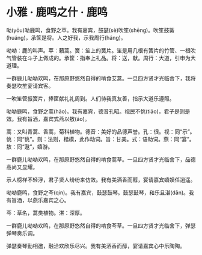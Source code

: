 <link href="../../../css/style.css" rel="stylesheet" type="text/css" />

# 小雅 · 鹿鸣之什 · 鹿鸣

<div class="p">

呦(yōu)呦鹿鸣，食野之苹。我有嘉宾，鼓瑟(sè)吹笙(shēng)。吹笙鼓簧(huáng)，承筐是将。人之好我，示我周行(háng)。


<span class="comment">


呦呦：鹿的叫声。苹：藾蒿。簧：笙上的簧片。笙是用几根有簧片的竹管、一根吹气管装在斗子上做成的。承筐：指奉上礼品。将：送，献。周行：大道，引申为大道理。

</span>


<div class="translation">

一群鹿儿呦呦欢鸣，在那原野悠然自得的啃食艾蒿。一旦四方贤才光临舍下，我将奏瑟吹笙宴请宾客。

一吹笙管振簧片，捧筐献礼礼周到。人们待我真友善，指示大道乐遵照。

</div>

呦呦鹿鸣，食野之蒿(hāo)。我有嘉宾，德音孔昭。视民不恌(tiāo)，君子是则是效。我有旨酒，嘉宾式燕以敖(áo)。


<span class="comment">


蒿：又叫青蒿、香蒿，菊科植物。德音：美好的品德声誉。孔：很。视：同“示”。恌：同“佻”。则：法则，楷模，此作动词。旨：甘美。式：语助词。燕：同“宴”。敖：同“遨”，嬉游。

</span>


<div class="translation">

一群鹿儿呦呦欢鸣，在那原野悠然自得的啃食蒿草。一旦四方贤才光临舍下，品德高尚又显耀。

示人榜样不轻浮，君子贤人纷纷来仿效。我有美酒香而醇，宴请嘉宾嬉娱任逍遥。

</div>

呦呦鹿鸣，食野之芩(qín)。我有嘉宾，鼓瑟鼓琴。鼓瑟鼓琴，和乐且湛(dān)。我有旨酒，以燕乐嘉宾之心。


<span class="comment">


芩：草名，蒿类植物。湛：深厚。

</span>


<div class="translation">

一群鹿儿呦呦欢鸣，在那原野悠然自得的啃食芩草。一旦四方贤才光临舍下，弹瑟弹琴奏乐调。

弹瑟奏琴勤相邀，融洽欢欣乐尽兴。我有美酒香而醇，宴请嘉宾心中乐陶陶。

</div> 
